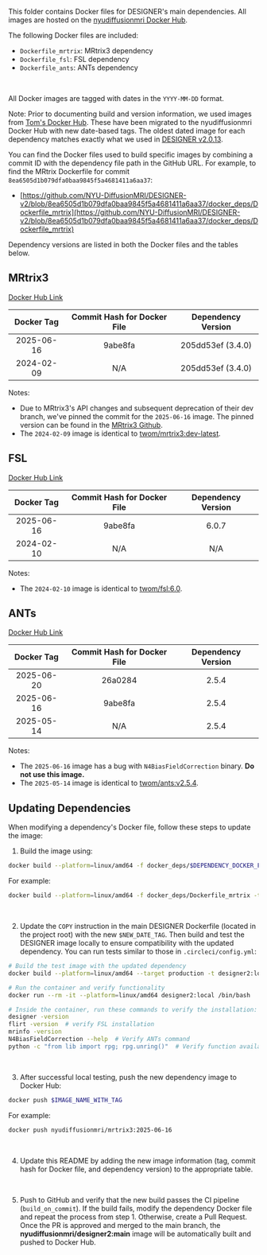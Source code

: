 This folder contains Docker files for DESIGNER's main dependencies. All images are hosted on the [nyudiffusionmri Docker Hub](https://hub.docker.com/u/nyudiffusionmri).

The following Docker files are included:
- `Dockerfile_mrtrix`: MRtrix3 dependency
- `Dockerfile_fsl`: FSL dependency
- `Dockerfile_ants`: ANTs dependency
<br>

All Docker images are tagged with dates in the `YYYY-MM-DD` format.

Note: Prior to documenting build and version information, we used images from [Tom's Docker Hub](https://hub.docker.com/u/twom). These have been migrated to the nyudiffusionmri Docker Hub with new date-based tags. The oldest dated image for each dependency matches exactly what we used in [DESIGNER v2.0.13](https://github.com/NYU-DiffusionMRI/DESIGNER-v2/releases/tag/v2.0.13).

You can find the Docker files used to build specific images by combining a commit ID with the dependency file path in the GitHub URL. For example, to find the MRtrix Dockerfile for commit `8ea6505d1b079dfa0baa9845f5a4681411a6aa37`:
- [https://github.com/NYU-DiffusionMRI/DESIGNER-v2/blob/8ea6505d1b079dfa0baa9845f5a4681411a6aa37/docker_deps/Dockerfile_mrtrix](https://github.com/NYU-DiffusionMRI/DESIGNER-v2/blob/8ea6505d1b079dfa0baa9845f5a4681411a6aa37/docker_deps/Dockerfile_mrtrix)

Dependency versions are listed in both the Docker files and the tables below.


## MRtrix3

[Docker Hub Link](https://hub.docker.com/r/nyudiffusionmri/mrtrix3/tags)

| Docker Tag | Commit Hash for Docker File | Dependency Version |
| :--------: | :-------------------------: | :----------------: |
| 2025-06-16 |           9abe8fa           | 205dd53ef (3.4.0)  |
| 2024-02-09 |             N/A             | 205dd53ef (3.4.0)  |


Notes:
- Due to MRtrix3's API changes and subsequent deprecation of their dev branch, we've pinned the commit for the `2025-06-16` image. The pinned version can be found in the [MRtrix3 Github](https://github.com/MRtrix3/mrtrix3/tree/205dd53ef).
- The `2024-02-09` image is identical to [twom/mrtrix3:dev-latest](https://hub.docker.com/layers/twom/mrtrix3/dev-latest/images/sha256-7630a4cd709cd7b9967f6db5dae112cd3f7be694fb5fc69c6e8ce1c0c3689d0c).


## FSL

[Docker Hub Link](https://hub.docker.com/r/nyudiffusionmri/fsl/tags)

| Docker Tag | Commit Hash for Docker File | Dependency Version |
| :--------: | :-------------------------: | :----------------: |
| 2025-06-16 |           9abe8fa           |       6.0.7        |
| 2024-02-10 |             N/A             |        N/A         |

Notes:
- The `2024-02-10` image is identical to [twom/fsl:6.0](https://hub.docker.com/layers/twom/fsl/6.0/images/sha256-4edc064ee849b8d05aaf98049f0d64c4d07dc27e9d61ad6211c1c7559625d58d).


## ANTs

[Docker Hub Link](https://hub.docker.com/r/nyudiffusionmri/ants/tags)

| Docker Tag | Commit Hash for Docker File | Dependency Version |
| :--------: | :-------------------------: | :----------------: |
| 2025-06-20 |           26a0284           |       2.5.4        |
| 2025-06-16 |           9abe8fa           |       2.5.4        |
| 2025-05-14 |             N/A             |       2.5.4        |

Notes:
- The `2025-06-16` image has a bug with `N4BiasFieldCorrection` binary. **Do not use this image.**
- The `2025-05-14` image is identical to [twom/ants:v2.5.4](https://hub.docker.com/layers/twom/ants/v2.5.4/images/sha256-eb186b9a6959c60e360a4c6d38f36adbfac6709e1cc464a63b4fef4635d5fbfc).


## Updating Dependencies

When modifying a dependency's Docker file, follow these steps to update the image:

1. Build the image using:
```sh
docker build --platform=linux/amd64 -f docker_deps/$DEPENDENCY_DOCKER_FILE_NAME -t nyudiffusionmri/$DEPENDENCY_DOCKER_HUB_REPO:$NEW_DATE_TAG .
```

For example:
```sh
docker build --platform=linux/amd64 -f docker_deps/Dockerfile_mrtrix -t nyudiffusionmri/mrtrix3:2025-06-16 .
```
<br>

2. Update the `COPY` instruction in the main DESIGNER Dockerfile (located in the project root) with the new `$NEW_DATE_TAG`. Then build and test the DESIGNER image locally to ensure compatibility with the updated dependency. You can run tests similar to those in `.circleci/config.yml`:

```sh
# Build the test image with the updated dependency
docker build --platform=linux/amd64 --target production -t designer2:local .

# Run the container and verify functionality
docker run --rm -it --platform=linux/amd64 designer2:local /bin/bash

# Inside the container, run these commands to verify the installation:
designer -version
flirt -version  # verify FSL installation
mrinfo -version
N4BiasFieldCorrection --help  # Verify ANTs command
python -c "from lib import rpg; rpg.unring()"  # Verify function availability
```
<br>

3. After successful local testing, push the new dependency image to Docker Hub:
```sh
docker push $IMAGE_NAME_WITH_TAG
```

For example:
```sh
docker push nyudiffusionmri/mrtrix3:2025-06-16
```
<br>

4. Update this README by adding the new image information (tag, commit hash for Docker file, and dependency version) to the appropriate table.
<br>

5. Push to GitHub and verify that the new build passes the CI pipeline (`build_on_commit`). If the build fails, modify the dependency Docker file and repeat the process from step 1. Otherwise, create a Pull Request. Once the PR is approved and merged to the main branch, the **nyudiffusionmri/designer2:main** image will be automatically built and pushed to Docker Hub.
